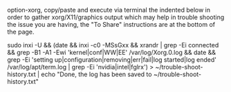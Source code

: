 option-xorg, copy/paste and execute via terminal the indented below in order to gather xorg/X11/graphics output which may help in trouble shooting the issue you are having, the "To Share" instructions are at the bottom of the page.

sudo inxi -U && (date && inxi -c0 -MSsGxx && xrandr | grep -Ei connected && grep -B1 -A1 -Ewi 'kernel|conf|WW|EE' /var/log/Xorg.0.log && date && grep -Ei 'setting up|configuration|removing|err|fail|log started|log ended' /var/log/apt/term.log | grep -Ei 'nvidia|intel|fglrx') > ~/trouble-shoot-history.txt | echo "Done, the log has been saved to ~/trouble-shoot-history.txt"
